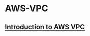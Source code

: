 # AWS-VPC

## [Introduction to AWS VPC](https://github.com/MaheshShukla1/AWS-VPC/wiki/Introduction-to-AWS-VPC)
